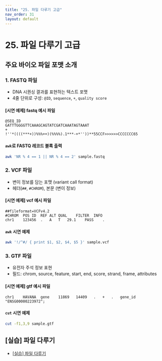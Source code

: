 ```yaml
---
title: "25. 파일 다루기 고급"
nav_order: 31
layout: default
---
```



# 25. 파일 다루기 고급

## 주요 바이오 파일 포맷 소개

### 1. FASTQ 파일

* DNA 시퀀싱 결과를 표현하는 텍스트 포맷
* 4줄 단위로 구성: `@ID`, `sequence`, `+`, `quality score`

#### [시연 예제] fastq 예시 파일

```text
@SEQ_ID
GATTTGGGGTTCAAAGCAGTATCGATCAAATAGTAAAT
+
!''*((((***+))%%%++)(%%%%).1***-+*''))**55CCF>>>>>>CCCCCCC65
```

#### `awk`로 FASTQ 레코드 블록 출력

```bash
awk 'NR % 4 == 1 || NR % 4 == 2' sample.fastq
```


### 2. VCF 파일

* 변이 정보를 담는 포맷 (variant call format)
* 헤더(`##`, `#CHROM`), 본문 (변이 정보)

#### [시연 예제] vcf 예시 파일

```text
##fileformat=VCFv4.2
#CHROM	POS	ID	REF	ALT	QUAL	FILTER	INFO
chr1	123456	.	A	T	29.1	PASS	.
```

#### `awk` 시연 예제

```bash
awk '!/^#/ { print $1, $2, $4, $5 }' sample.vcf
```


### 3. GTF 파일

* 유전자 주석 정보 표현
* 필드: chrom, source, feature, start, end, score, strand, frame, attributes

#### [시연 예제] gtf 예시 파일

```text
chr1	HAVANA	gene	11869	14409	.	+	.	gene_id "ENSG00000223972";
```

#### `cut` 시연 예제

```bash
cut -f1,3,9 sample.gtf
```

## [실습] 파일 다루기

- [[실습] 파일 다루기](trainging/parsing.md)

